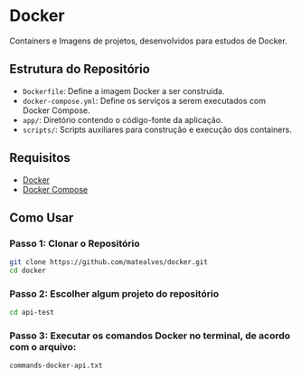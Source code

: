# Docker

Containers e Imagens de projetos, desenvolvidos para estudos de Docker.

## Estrutura do Repositório

- `Dockerfile`: Define a imagem Docker a ser construída.
- `docker-compose.yml`: Define os serviços a serem executados com Docker Compose.
- `app/`: Diretório contendo o código-fonte da aplicação.
- `scripts/`: Scripts auxiliares para construção e execução dos containers.

## Requisitos

- [Docker](https://www.docker.com/get-started)
- [Docker Compose](https://docs.docker.com/compose/install/)

## Como Usar

### Passo 1: Clonar o Repositório

```sh
git clone https://github.com/matealves/docker.git
cd docker
```

### Passo 2: Escolher algum projeto do repositório

```sh
cd api-test
```

### Passo 3: Executar os comandos Docker no terminal, de acordo com o arquivo:
```sh
commands-docker-api.txt
```
